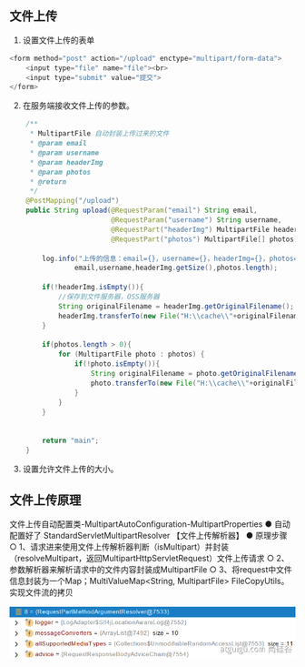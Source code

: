 ## 文件上传


1. 设置文件上传的表单
```java
<form method="post" action="/upload" enctype="multipart/form-data">
    <input type="file" name="file"><br>
    <input type="submit" value="提交">
</form>
```
2. 在服务端接收文件上传的参数。
```java
    /**
     * MultipartFile 自动封装上传过来的文件
     * @param email
     * @param username
     * @param headerImg
     * @param photos
     * @return
     */
    @PostMapping("/upload")
    public String upload(@RequestParam("email") String email,
                         @RequestParam("username") String username,
                         @RequestPart("headerImg") MultipartFile headerImg,
                         @RequestPart("photos") MultipartFile[] photos) throws IOException {

        log.info("上传的信息：email={}，username={}，headerImg={}，photos={}",
                email,username,headerImg.getSize(),photos.length);

        if(!headerImg.isEmpty()){
            //保存到文件服务器，OSS服务器
            String originalFilename = headerImg.getOriginalFilename();
            headerImg.transferTo(new File("H:\\cache\\"+originalFilename));
        }

        if(photos.length > 0){
            for (MultipartFile photo : photos) {
                if(!photo.isEmpty()){
                    String originalFilename = photo.getOriginalFilename();
                    photo.transferTo(new File("H:\\cache\\"+originalFilename));
                }
            }
        }


        return "main";
    }
```
3. 设置允许文件上传的大小。


## 文件上传原理
文件上传自动配置类-MultipartAutoConfiguration-MultipartProperties
● 自动配置好了 StandardServletMultipartResolver   【文件上传解析器】
● 原理步骤
  ○ 1、请求进来使用文件上传解析器判断（isMultipart）并封装（resolveMultipart，返回MultipartHttpServletRequest）文件上传请求
  ○ 2、参数解析器来解析请求中的文件内容封装成MultipartFile
  ○ 3、将request中文件信息封装为一个Map；MultiValueMap<String, MultipartFile>
FileCopyUtils。实现文件流的拷贝

![](image/2023-11-05-13-50-21.png)